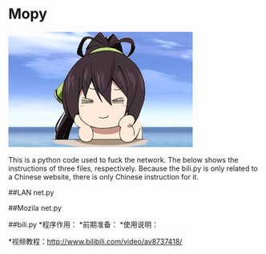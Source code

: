# Mopy
![](Moppy.jpg)

This is a python code used to fuck the network. The below shows the instructions of three files, respectively. Because the bili.py is only related to a Chinese website, there is only Chinese instruction for it.

##LAN net.py

##Mozila net.py

##bili.py
*程序作用：
*前期准备：
*使用说明：

*视频教程：http://www.bilibili.com/video/av8737418/
